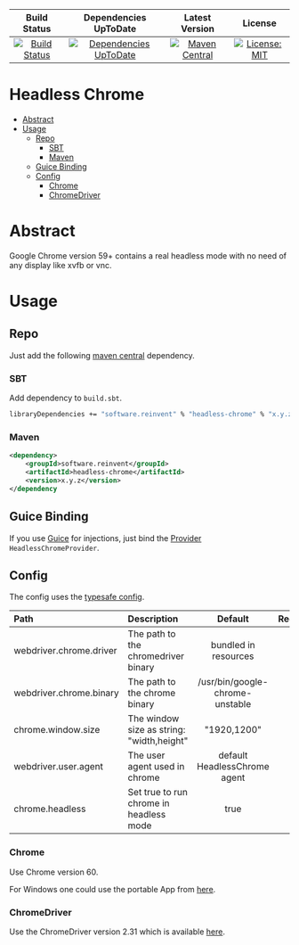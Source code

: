 | Build Status | Dependencies UpToDate | Latest Version | License |
|:------------:|:---------------------:|:--------------:|:-------:|
| [![Build Status](https://ci.reinvent-software.de/buildStatus/icon?job=Headless-Chrome-Build)](https://ci.reinvent-software.de/job/Headless-Chrome-Build) | [![Dependencies UpToDate](https://ci.reinvent-software.de/buildStatus/icon?job=Headless-Chrome-DependencyCheck)](https://ci.reinvent-software.de/job/Headless-Chrome-DependencyCheck) | [![Maven Central](https://maven-badges.herokuapp.com/maven-central/software.reinvent/headless-chrome/badge.svg)](https://maven-badges.herokuapp.com/maven-central/software.reinvent/headless-chrome) | [![License: MIT](https://img.shields.io/badge/License-MIT-yellow.svg)](https://opensource.org/licenses/MIT) |

Headless Chrome
==========

<!-- TOC depthFrom:1 depthTo:6 withLinks:1 updateOnSave:1 orderedList:0 -->

- [Abstract](#abstract)
- [Usage](#usage)
	- [Repo](#repo)
		- [SBT](#sbt)
		- [Maven](#maven)
	- [Guice Binding](#guice-binding)
	- [Config](#config)
		- [Chrome](#chrome)
		- [ChromeDriver](#chromedriver)

<!-- /TOC -->

# Abstract

Google Chrome version 59+ contains a real headless mode with no need of any display like xvfb or vnc.

# Usage

## Repo
Just add the following [maven central](https://mvnrepository.com/artifact/software.reinvent/headless-chrome) dependency.

### SBT
Add dependency to `build.sbt`.
```bash
libraryDependencies += "software.reinvent" % "headless-chrome" % "x.y.z"
```

### Maven
```xml
<dependency>
    <groupId>software.reinvent</groupId>
    <artifactId>headless-chrome</artifactId>
    <version>x.y.z</version>
</dependency
```


## Guice Binding

If you use [Guice](https://github.com/google/guice) for injections, just bind the [Provider](https://github.com/google/guice/wiki/ProviderBindings) `HeadlessChromeProvider`.

## Config

The config uses the [typesafe config](https://github.com/typesafehub/config).

| Path                    | Description                               |             Default             |      Required      |
|:------------------------|:------------------------------------------|:-------------------------------:|:------------------:|
| webdriver.chrome.driver | The path to the chromedriver binary       |      bundled in resources       |        :x:         |
| webdriver.chrome.binary | The path to the chrome binary             | /usr/bin/google-chrome-unstable | :white_check_mark: |
| chrome.window.size      | The window size as string: "width,height" |           "1920,1200"           |        :x:         |
| webdriver.user.agent    | The user agent used in chrome             |  default HeadlessChrome agent   |        :x:         |
| chrome.headless         | Set true to run chrome in headless mode   |              true               |        :x:         |

### Chrome

Use Chrome version 60.

For Windows one could use the portable App from [here](https://sites.google.com/a/chromium.org/chromedriver/downloads).

### ChromeDriver

Use the ChromeDriver version 2.31 which is available [here](https://sites.google.com/a/chromium.org/chromedriver/downloads).

